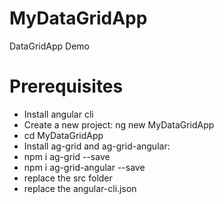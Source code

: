 # MyDataGridApp
DataGridApp Demo
# Prerequisites
* Install angular cli
* Create a new project: ng new MyDataGridApp
* cd MyDataGridApp
* Install ag-grid and ag-grid-angular:
* npm i ag-grid --save
* npm i ag-grid-angular --save
* replace the src folder
* replace the angular-cli.json
